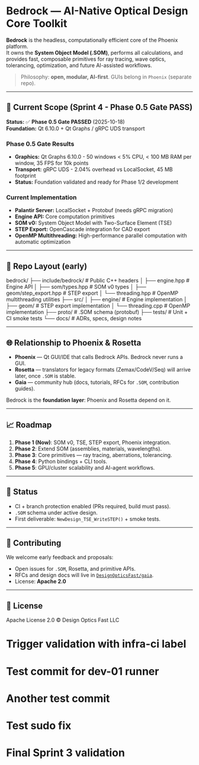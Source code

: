 # Bedrock — AI-Native Optical Design Core Toolkit

**Bedrock** is the headless, computationally efficient core of the Phoenix platform.  
It owns the **System Object Model (.SOM)**, performs all calculations, and provides
fast, composable primitives for ray tracing, wave optics, tolerancing, optimization,
and future AI-assisted workflows.

> Philosophy: **open, modular, AI-first**. GUIs belong in `Phoenix` (separate repo).

---

## 🚀 Current Scope (Sprint 4 - Phase 0.5 Gate PASS)

**Status:** ✅ **Phase 0.5 Gate PASSED** (2025-10-18)  
**Foundation:** Qt 6.10.0 + Qt Graphs / gRPC UDS transport

### Phase 0.5 Gate Results
- **Graphics:** Qt Graphs 6.10.0 - 50 windows < 5% CPU, < 100 MB RAM per window, 35 FPS for 10k points
- **Transport:** gRPC UDS - 2.04% overhead vs LocalSocket, 45 MB footprint
- **Status:** Foundation validated and ready for Phase 1/2 development

### Current Implementation
- **Palantir Server:** LocalSocket + Protobuf (needs gRPC migration)
- **Engine API:** Core computation primitives
- **SOM v0:** System Object Model with Two-Surface Element (TSE)
- **STEP Export:** OpenCascade integration for CAD export
- **OpenMP Multithreading:** High-performance parallel computation with automatic optimization

---

## 📂 Repo Layout (early)
bedrock/
├── include/bedrock/          # Public C++ headers
│    ├── engine.hpp           # Engine API
│    ├── som/types.hpp        # SOM v0 types
│    ├── geom/step_export.hpp # STEP export
│    └── threading.hpp        # OpenMP multithreading utilities
├── src/
│    ├── engine/              # Engine implementation
│    ├── geom/                # STEP export implementation
│    └── threading.cpp        # OpenMP implementation
├── proto/                    # .SOM schema (protobuf)
├── tests/                    # Unit + CI smoke tests
└── docs/                     # ADRs, specs, design notes

---

## 🌐 Relationship to Phoenix & Rosetta

- **Phoenix** — Qt GUI/IDE that calls Bedrock APIs. Bedrock never runs a GUI.  
- **Rosetta** — translators for legacy formats (Zemax/CodeV/Seq) will arrive later, once `.SOM` is stable.  
- **Gaia** — community hub (docs, tutorials, RFCs for `.SOM`, contribution guides).  

Bedrock is the **foundation layer**: Phoenix and Rosetta depend on it.

---

## 📈 Roadmap

1. **Phase 1 (Now)**: SOM v0, TSE, STEP export, Phoenix integration.  
2. **Phase 2**: Extend SOM (assemblies, materials, wavelengths).  
3. **Phase 3**: Core primitives — ray tracing, aberrations, tolerancing.  
4. **Phase 4**: Python bindings + CLI tools.  
5. **Phase 5**: GPU/cluster scalability and AI-agent workflows.

---

## 🧪 Status

- CI + branch protection enabled (PRs required, build must pass).  
- `.SOM` schema under active design.  
- First deliverable: `NewDesign_TSE_WriteSTEP()` + smoke tests.  

---

## 🤝 Contributing

We welcome early feedback and proposals:

- Open issues for `.SOM`, Rosetta, and primitive APIs.  
- RFCs and design docs will live in [`DesignOpticsFast/gaia`](https://github.com/DesignOpticsFast/gaia).  
- License: **Apache 2.0**  

---

## 📜 License

Apache License 2.0 © Design Optics Fast LLC
# Trigger validation with infra-ci label
# Test commit for dev-01 runner
# Another test commit
# Test sudo fix
# Final Sprint 3 validation
